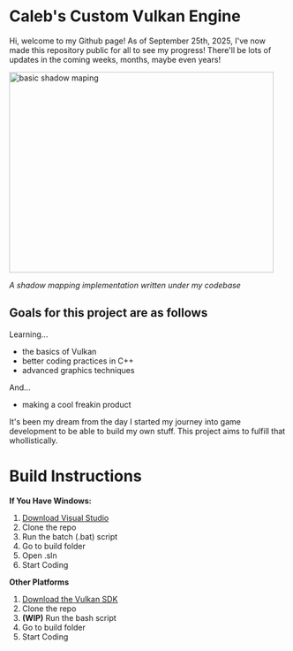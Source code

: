 # Caleb's Custom Vulkan Engine

Hi, welcome to my Github page! As of September 25th, 2025, I've now made this repository public for all to see my progress! There'll be lots of updates in the coming weeks, months, maybe even years!

<div>
  <img width="479" height="363" alt="basic shadow maping" src="https://github.com/user-attachments/assets/e817a626-740a-49e9-a7aa-8942fc1c1205" />
  <p><em>A shadow mapping implementation written under my codebase</em></p>
</div>

## Goals for this project are as follows

Learning...
* the basics of Vulkan
* better coding practices in C++
* advanced graphics techniques

And...
* making a cool freakin product

It's been my dream from the day I started my journey into game development to be able to build my own stuff. This project aims to fulfill that whollistically.

# Build Instructions 
**If You Have Windows:**

  <ol>
    <li><a target="_blank" href="https://visualstudio.microsoft.com/downloads/">Download Visual Studio</a></li>
    <li>Clone the repo</li>
    <li>Run the batch (.bat) script</li>
    <li>Go to build folder</li>
    <li>Open .sln</li>
    <li>Start Coding</li>
  </ol> 

**Other Platforms** 

<ol>
  <li><a href="https://vulkan.lunarg.com/">Download the Vulkan SDK</a></li>
  <li>Clone the repo</li>
  <li><b>(WIP)</b> Run the bash script</li>
  <li>Go to build folder</li>
  <li>Start Coding</li>
</ol> 
